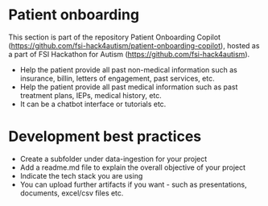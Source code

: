 # Patient onboarding
This section is part of the repository Patient Onboarding Copilot (https://github.com/fsi-hack4autism/patient-onboarding-copilot), hosted as a part of FSI Hackathon for Autism (https://github.com/fsi-hack4autism).

* Help the patient provide all past non-medical information such as insurance, billin, letters of engagement, past services, etc.
* Help the patient provide all past medical information such as past treatment plans, IEPs, medical history, etc.
* It can be a chatbot interface or tutorials etc.

# Development best practices
* Create a subfolder under data-ingestion for your project
* Add a readme.md file to explain the overall objective of your project
* Indicate the tech stack you are using
* You can upload further artifacts if you want - such as presentations, documents, excel/csv files etc.